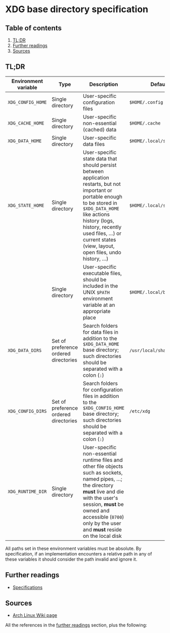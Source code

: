 # XDG base directory specification

## Table of contents <!-- omit in toc -->

1. [TL;DR](#tldr)
1. [Further readings](#further-readings)
1. [Sources](#sources)

## TL;DR

| Environment variable | Type                                  | Description                                                                                                                                                                                                                                                                 | Default value                   |
| -------------------- | ------------------------------------- | --------------------------------------------------------------------------------------------------------------------------------------------------------------------------------------------------------------------------------------------------------------------------- | ------------------------------- |
| `XDG_CONFIG_HOME`    | Single directory                      | User-specific configuration files                                                                                                                                                                                                                                           | `$HOME/.config`                 |
| `XDG_CACHE_HOME`     | Single directory                      | User-specific non-essential (cached) data                                                                                                                                                                                                                                   | `$HOME/.cache`                  |
| `XDG_DATA_HOME`      | Single directory                      | User-specific data files                                                                                                                                                                                                                                                    | `$HOME/.local/share`            |
| `XDG_STATE_HOME`     | Single directory                      | User-specific state data that should persist between application restarts, but not important or portable enough to be stored in `$XDG_DATA_HOME` like actions history (logs, history, recently used files, …) or current states (view, layout, open files, undo history, …) | `$HOME/.local/state`            |
|                      | Single directory                      | User-specific executable files, should be included in the UNIX `$PATH` environment variable at an appropriate place                                                                                                                                                         | `$HOME/.local/bin`              |
| `XDG_DATA_DIRS`      | Set of preference ordered directories | Search folders for data files in addition to the `$XDG_DATA_HOME` base directory; such directories should be separated with a colon (`:`)                                                                                                                                   | `/usr/local/share/:/usr/share/` |
| `XDG_CONFIG_DIRS`    | Set of preference ordered directories | Search folders for configuration files in addition to the `$XDG_CONFIG_HOME` base directory; such directories should be separated with a colon (`:`)                                                                                                                        | `/etc/xdg`                      |
| `XDG_RUNTIME_DIR`    | Single directory                      | User-specific non-essential runtime files and other file objects such as sockets, named pipes, …; the directory **must** live and die with the user's session, **must** be owned and accessible (`0700`) only by the user and **must** reside on the local disk             |                                 |

All paths set in these environment variables must be absolute. By specification, if an implementation encounters a relative path in any of these variables it should consider the path invalid and ignore it.

## Further readings

- [Specifications]

## Sources

- [Arch Linux Wiki page]

All the references in the [further readings] section, plus the following:

<!-- upstream -->
[specifications]: https://specifications.freedesktop.org/basedir-spec/basedir-spec-latest.html

<!-- in-article references -->
[further readings]: #further-readings

<!-- internal references -->
<!-- external references -->
[arch linux wiki page]: https://wiki.archlinux.org/title/XDG_Base_Directory
